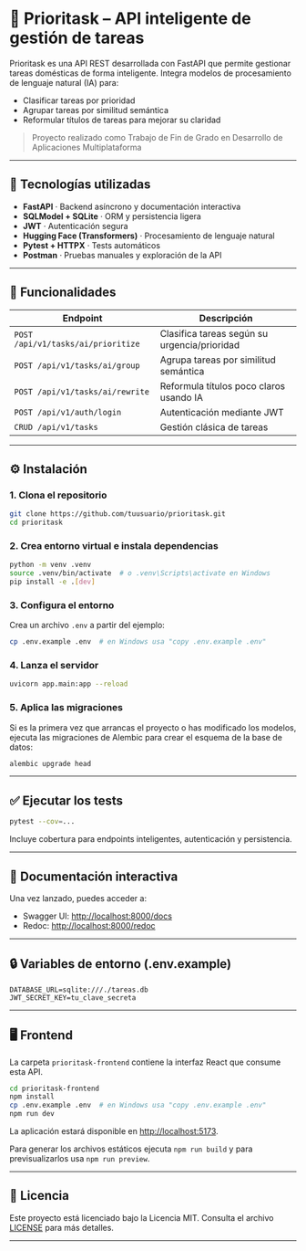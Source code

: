 # 🔧 Prioritask – API inteligente de gestión de tareas

Prioritask es una API REST desarrollada con FastAPI que permite gestionar tareas domésticas de forma inteligente. Integra modelos de procesamiento de lenguaje natural (IA) para:
- Clasificar tareas por prioridad
- Agrupar tareas por similitud semántica
- Reformular títulos de tareas para mejorar su claridad

> Proyecto realizado como Trabajo de Fin de Grado en Desarrollo de Aplicaciones Multiplataforma 

---

## 🚀 Tecnologías utilizadas

- **FastAPI** · Backend asíncrono y documentación interactiva
- **SQLModel + SQLite** · ORM y persistencia ligera
- **JWT** · Autenticación segura
- **Hugging Face (Transformers)** · Procesamiento de lenguaje natural
- **Pytest + HTTPX** · Tests automáticos
- **Postman** · Pruebas manuales y exploración de la API


---

## 🧠 Funcionalidades

| Endpoint                           | Descripción                                  |
|------------------------------------|----------------------------------------------|
| `POST /api/v1/tasks/ai/prioritize` | Clasifica tareas según su urgencia/prioridad |
| `POST /api/v1/tasks/ai/group`      | Agrupa tareas por similitud semántica        |
| `POST /api/v1/tasks/ai/rewrite`    | Reformula títulos poco claros usando IA      |
| `POST /api/v1/auth/login`          | Autenticación mediante JWT                   |
| `CRUD /api/v1/tasks`               | Gestión clásica de tareas                    |

---

## ⚙️ Instalación

### 1. Clona el repositorio

```bash
git clone https://github.com/tuusuario/prioritask.git
cd prioritask
```

### 2. Crea entorno virtual e instala dependencias

```bash
python -m venv .venv
source .venv/bin/activate  # o .venv\Scripts\activate en Windows
pip install -e .[dev]
```

### 3. Configura el entorno

Crea un archivo `.env` a partir del ejemplo:

```bash
cp .env.example .env  # en Windows usa "copy .env.example .env"
```

### 4. Lanza el servidor

```bash
uvicorn app.main:app --reload
```

### 5. Aplica las migraciones

Si es la primera vez que arrancas el proyecto o has modificado los modelos,
ejecuta las migraciones de Alembic para crear el esquema de la base de datos:

```bash
alembic upgrade head
```

---

## ✅ Ejecutar los tests

```bash
pytest --cov=... 
```

Incluye cobertura para endpoints inteligentes, autenticación y persistencia.

---

## 🧪 Documentación interactiva

Una vez lanzado, puedes acceder a:

- Swagger UI: [http://localhost:8000/docs](http://localhost:8000/docs)
- Redoc: [http://localhost:8000/redoc](http://localhost:8000/redoc)

---

## 🔒 Variables de entorno (.env.example)

```env
DATABASE_URL=sqlite:///./tareas.db
JWT_SECRET_KEY=tu_clave_secreta

```

---

## 🖥️ Frontend

La carpeta `prioritask-frontend` contiene la interfaz React que consume esta API.

```bash
cd prioritask-frontend
npm install
cp .env.example .env  # en Windows usa "copy .env.example .env"
npm run dev
```
La aplicación estará disponible en [http://localhost:5173](http://localhost:5173).

Para generar los archivos estáticos ejecuta `npm run build` y para
previsualizarlos usa `npm run preview`.

---

## 📄 Licencia

Este proyecto está licenciado bajo la Licencia MIT. Consulta el archivo [LICENSE](LICENSE) para más detalles.

---